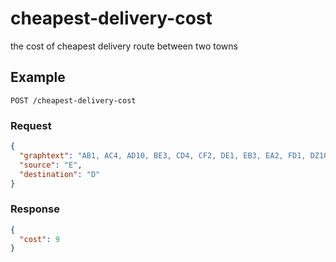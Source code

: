# cheapest-delivery-cost

the cost of cheapest delivery route between two towns

## Example

`POST /cheapest-delivery-cost`

### Request

```json
{
  "graphtext": "AB1, AC4, AD10, BE3, CD4, CF2, DE1, EB3, EA2, FD1, DZ1000",
  "source": "E",
  "destination": "D"
}
```

### Response

```json
{
  "cost": 9
}
```
